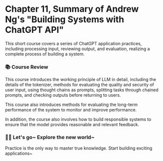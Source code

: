 # Chapter 11, Summary of Andrew Ng's "Building Systems with ChatGPT API"

This short course covers a series of ChatGPT application practices, including processing input, reviewing output, and evaluation, realizing a complete process of building a system.

### 📚 Course Review

This course introduces the working principle of LLM in detail, including the details of the tokenizer, methods for evaluating the quality and security of user input, using thought chains as prompts, splitting tasks through chained prompts, and checking outputs before returning to users.

This course also introduces methods for evaluating the long-term performance of the system to monitor and improve performance.

In addition, the course also involves how to build responsible systems to ensure that the model provides reasonable and relevant feedback.

### 💪🏻 Let's go~ Explore the new world~

Practice is the only way to master true knowledge. Start building exciting applications~